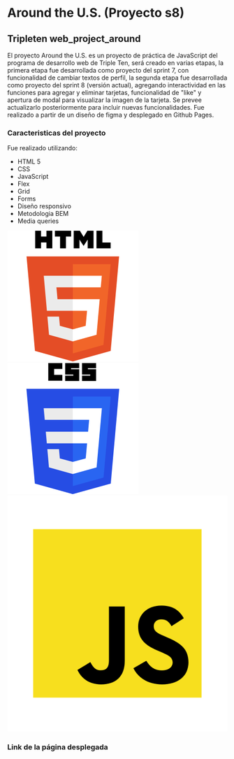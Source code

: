 # Around the U.S. (Proyecto s8)

## Tripleten web_project_around

El proyecto Around the U.S. es un proyecto de práctica de JavaScript del programa de desarrollo web de Triple Ten, será creado en varias etapas, la primera etapa fue desarrollada como proyecto del sprint 7, con funcionalidad de cambiar textos de perfil, la segunda etapa fue desarrollada como proyecto del sprint 8 (versión actual), agregando interactividad en las funciones para agregar y eliminar tarjetas, funcionalidad de "like" y apertura de modal para visualizar la imagen de la tarjeta. Se prevee actualizarlo posteriormente para incluir nuevas funcionalidades.
Fue realizado a partir de un diseño de figma y desplegado en Github Pages.

### Caracteristicas del proyecto

Fue realizado utilizando:

- HTML 5
- CSS
- JavaScript
- Flex
- Grid
- Forms
- Diseño responsivo
- Metodologia BEM
- Media queries

![HTML5-logo](./images/html-5-logo.svg)
![CSS3-logo](./images/CSS3_logo_and_wordmark.svg)
![JavaScript-logo](./images/javascript%20%20Logo.svg)

### Link de la página desplegada
